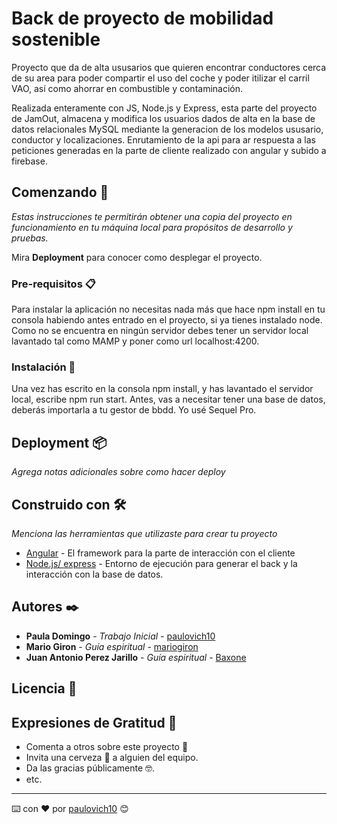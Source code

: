 

# Back de proyecto de mobilidad sostenible

Proyecto que da de alta ususarios que quieren encontrar conductores cerca de su area para poder compartir el uso del coche y poder itilizar el carril VAO,
así como ahorrar en combustible y contaminación.

Realizada enteramente con JS, Node.js y Express, esta parte del proyecto de JamOut, almacena y modifica los usuarios dados de alta en la base de datos 
relacionales MySQL mediante la generacion de los modelos ususario, conductor y localizaciones. Enrutamiento de la api para ar respuesta a las peticiones 
generadas en la parte de cliente realizado con angular y subido a firebase.

## Comenzando 🚀

_Estas instrucciones te permitirán obtener una copia del proyecto en funcionamiento en tu máquina local para propósitos de desarrollo y pruebas._

Mira **Deployment** para conocer como desplegar el proyecto.


### Pre-requisitos 📋

Para instalar la aplicación no necesitas nada más que hace npm install en tu consola habiendo antes entrado en el proyecto, si ya tienes instalado node. Como no se encuentra en ningún servidor
debes tener un servidor local lavantado tal como MAMP y poner como url localhost:4200.

### Instalación 🔧
Una vez has escrito en la consola npm install, y has lavantado el servidor local, escribe npm run start.
Antes, vas a necesitar tener una base de datos, deberás importarla a tu gestor de bbdd. Yo usé Sequel Pro.

## Deployment 📦

_Agrega notas adicionales sobre como hacer deploy_

## Construido con 🛠️

_Menciona las herramientas que utilizaste para crear tu proyecto_

* [Angular](https://angular.io/) - El framework para la parte de interacción con el cliente
* [Node.js/ express](https://nodejs.org/es/) - Entorno de ejecución para generar el back y la interacción con la base de datos.

## Autores ✒️


* **Paula Domingo** - *Trabajo Inicial* - [paulovich10](https://github.com/paulovich10)
* **Mario Giron** - *Guía espiritual* - [mariogiron](https://github.com/mariogiron)
* **Juan Antonio Perez Jarillo** - *Guía espiritual* - [Baxone](https://github.com/Baxone)

## Licencia 📄


## Expresiones de Gratitud 🎁

* Comenta a otros sobre este proyecto 📢
* Invita una cerveza 🍺 a alguien del equipo. 
* Da las gracias públicamente 🤓.
* etc.



---
⌨️ con ❤️ por [paulovich10](https://github.com/paulovich10) 😊
